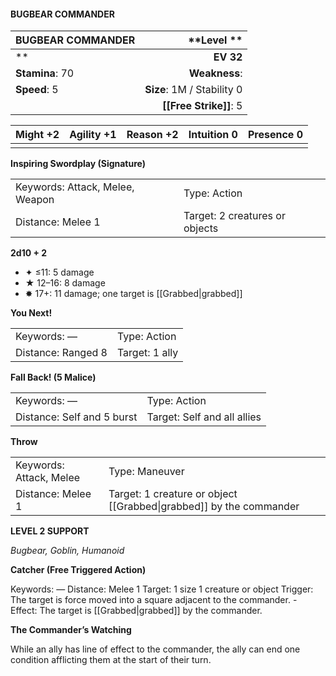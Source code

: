 #### BUGBEAR COMMANDER

| BUGBEAR COMMANDER |            \*\*Level  \*\* |
| :---------------- | -------------------------: |
| \*\*              |                  **EV 32** |
| **Stamina**: 70   |              **Weakness**: |
| **Speed**: 5      | **Size**: 1M / Stability 0 |
|                   |     **[[Free Strike]]**: 5 |

| **Might** +2 | **Agility** +1 | **Reason** +2 | **Intuition** 0 | **Presence** 0 |
| ------------ | -------------- | ------------- | --------------- | -------------- |
|              |                |               |                 |                |

**Inspiring Swordplay (Signature)**

|                                 |                                |
| :------------------------------ | :----------------------------- |
| Keywords: Attack, Melee, Weapon | Type: Action                   |
| Distance: Melee 1               | Target: 2 creatures or objects |

**2d10 + 2**

- ✦ ≤11: 5 damage
- ★ 12–16: 8 damage
- ✸ 17+: 11 damage; one target is [[Grabbed|grabbed]]

**You Next!**

|                    |                |
| :----------------- | :------------- |
| Keywords: —        | Type: Action   |
| Distance: Ranged 8 | Target: 1 ally |

**Fall Back! (5 Malice)**

|                            |                             |
| :------------------------- | :-------------------------- |
| Keywords: —                | Type: Action                |
| Distance: Self and 5 burst | Target: Self and all allies |

**Throw**

|                         |                                                                    |
| :---------------------- | :----------------------------------------------------------------- |
| Keywords: Attack, Melee | Type: Maneuver                                                     |
| Distance: Melee 1       | Target: 1 creature or object [[Grabbed\|grabbed]] by the commander |

**LEVEL 2 SUPPORT**

*Bugbear, Goblin, Humanoid*

**Catcher (Free Triggered Action)**

Keywords: — Distance: Melee 1 Target: 1 size 1 creature or object Trigger: The target is force moved into a square adjacent to the commander. - Effect: The target is [[Grabbed|grabbed]] by the commander.

**The Commander’s Watching**

While an ally has line of effect to the commander, the ally can end one condition afflicting them at the start of their turn.
